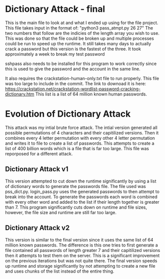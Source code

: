# Dictionary Attack - final

This is the main file to look at and what I ended up using for the file project. This file takes input in the format of: "python3 pass_atmpt.py 26 27"
The two numbers that follow are the indicies of the length array you wish to use. This was done so that the file could be broken up and multiple processes
could be run to speed up the runtime. It still takes many days to actually crack a password but this version is the fastest of the three. It took approximately
a week to break my test password

sshpass also needs to be installed for this program to work correctly since this is used to give the password and the account in the same line.

It also requires the crackstation-human-only.txt file to run properly. This file was too large to include in the commit. The link to downoad it is here: https://crackstation.net/crackstation-wordlist-password-cracking-dictionary.htm
This list is a list of 64 million known human passwords.

# Evolution of Dictionary Attack

This attack was my intial brute force attack. The intial version generated all possible permutations of 4 characters and their capitilized versions. 
Then it combines every 4 letter permutation with every other 4 letter permutation and writes it to file to create a list of passwords. This attempts
to create a list of 400 billion words which is a file that is far too large. This file was reporposed for a different attack.

## Dictionary Attack v1

This version attempted to cut down the runtime significantly by using a list of dictionary words to generate the passwords file. The file used was pss_dict.py.
login_pass.py uses the generated passwords to then attempt to break into the account. To generate the passwords each word is combined with every other word
and added to the list if their length together is greater than 7. This program significantly cuts down on runtime and file sizes, however, the file size 
and runtime are still far too large.

## Dictionary Attack v2

This version is similar to the final version since it uses the same list of 64 million known passwords. The difference is this one tries to first generate
a file contained all passwords of length greater 7 and their capitilized versions then it attempts to test them on the server. This is a significant improvement
on the previous iterations but was not quite there. The final version speeds up runtime and storage significantly by not attempting to create a new file
and uses chunks of the list instead of the entire thing.
